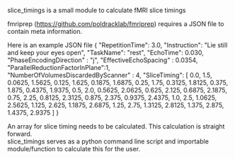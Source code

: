 slice_timings is a small module to calculate fMRI slice timings

fmriprep (https://github.com/poldracklab/fmriprep) requires a JSON file to contain meta information.

Here is an example JSON file
{ "RepetitionTime": 3.0,
"Instruction": "Lie still and keep your eyes open",
"TaskName": "rest",
"EchoTime": 0.030,
"PhaseEncodingDirection" : "j",
"EffectiveEchoSpacing" : 0.0354,
"ParallelReductionFactorInPlane":1,
"NumberOfVolumesDiscardedByScanner" : 4,
"SliceTiming": [ 0.0, 1.5, 0.0625, 1.5625, 0.125, 1.625, 0.1875, 1.6875, 0.25, 1.75, 0.3125, 1.8125, 0.375, 1.875, 0.4375, 1.9375, 0.5, 2.0, 0.5625, 2.0625, 0.625, 2.125, 0.6875, 2.1875, 0.75, 2.25, 0.8125, 2.3125, 0.875, 2.375, 0.9375, 2.4375, 1.0, 2.5, 1.0625, 2.5625, 1.125, 2.625, 1.1875, 2.6875, 1.25, 2.75, 1.3125, 2.8125, 1.375, 2.875, 1.4375, 2.9375 ]
}

An array for slice timing needs to be calculated. This calculation is straight forward.  
slice_timings serves as a python command line script and importable module/function to calculate this for the user.
